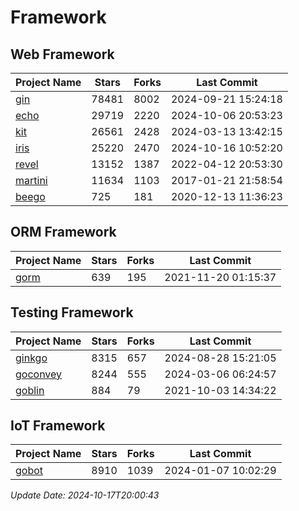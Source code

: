 # Framework

## Web Framework
| Project Name | Stars | Forks | Last Commit |
| ------------ | ----- | ----- | ----------- |
| [gin](https://github.com/gin-gonic/gin) | 78481 | 8002 | 2024-09-21 15:24:18 |
| [echo](https://github.com/labstack/echo) | 29719 | 2220 | 2024-10-06 20:53:23 |
| [kit](https://github.com/go-kit/kit) | 26561 | 2428 | 2024-03-13 13:42:15 |
| [iris](https://github.com/kataras/iris) | 25220 | 2470 | 2024-10-16 10:52:20 |
| [revel](https://github.com/revel/revel) | 13152 | 1387 | 2022-04-12 20:53:30 |
| [martini](https://github.com/go-martini/martini) | 11634 | 1103 | 2017-01-21 21:58:54 |
| [beego](https://github.com/astaxie/beego) | 725 | 181 | 2020-12-13 11:36:23 |

## ORM Framework
| Project Name | Stars | Forks | Last Commit |
| ------------ | ----- | ----- | ----------- |
| [gorm](https://github.com/jinzhu/gorm) | 639 | 195 | 2021-11-20 01:15:37 |

## Testing Framework
| Project Name | Stars | Forks | Last Commit |
| ------------ | ----- | ----- | ----------- |
| [ginkgo](https://github.com/onsi/ginkgo) | 8315 | 657 | 2024-08-28 15:21:05 |
| [goconvey](https://github.com/smartystreets/goconvey) | 8244 | 555 | 2024-03-06 06:24:57 |
| [goblin](https://github.com/franela/goblin) | 884 | 79 | 2021-10-03 14:34:22 |

## IoT Framework
| Project Name | Stars | Forks | Last Commit |
| ------------ | ----- | ----- | ----------- |
| [gobot](https://github.com/hybridgroup/gobot) | 8910 | 1039 | 2024-01-07 10:02:29 |

*Update Date: 2024-10-17T20:00:43*